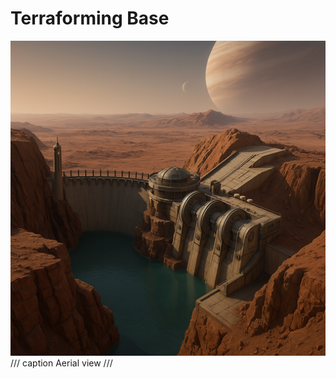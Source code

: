 # Terraforming Base

![Aerial view of Terraforming Base](./terraforming-base.png)
/// caption
Aerial view
///
